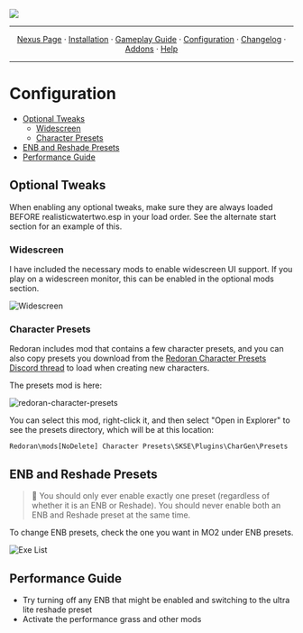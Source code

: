 <a href="https://youtu.be/ExK6EUGDjaA?t=1"><img src="https://i.imgur.com/GPhY3Jj.png" target="_blank"></a>

---

<p align="center">
  <a href="https://www.nexusmods.com/skyrimspecialedition/mods/83334/">Nexus Page</a> ·
  <a href="README.md">Installation</a> ·
  <a href="GAMEPLAY.md">Gameplay Guide</a> ·
  <a href="CONFIGURATION.md">Configuration</a> ·
  <a href="CHANGELOG.md">Changelog</a> ·
  <a href="ADDONS.md">Addons</a> ·
  <a href="HELP.md">Help</a>
</p>

---

# Configuration

- [Optional Tweaks](#optional-tweaks)
  - [Widescreen](#widescreen)
  - [Character Presets](#character-presets)
- [ENB and Reshade Presets](#ENB-and-Reshade-Presets)
- [Performance Guide](#performance-guide)

## Optional Tweaks

When enabling any optional tweaks, make sure they are always loaded BEFORE realisticwatertwo.esp in your load order. See the alternate start section for an example of this.

### Widescreen

I have included the necessary mods to enable widescreen UI support. If you play on a widescreen monitor, this can be enabled in the optional mods section.

![Widescreen](X)

### Character Presets

Redoran includes mod that contains a few character presets, and you can also copy presets you download from the [Redoran Character Presets Discord thread](https://discord.com/channels/773659452392865792/952965520083275796) to load when creating new characters. 

The presets mod is here:

![redoran-character-presets](X)

You can select this mod, right-click it, and then select "Open in Explorer" to see the presets directory, which will be at this location:

```
Redoran\mods[NoDelete] Character Presets\SKSE\Plugins\CharGen\Presets
```

## ENB and Reshade Presets

> :ledger: You should only ever enable exactly one preset (regardless of whether it is an ENB or Reshade). You should never enable both an ENB and Reshade preset at the same time.

To change ENB presets, check the one you want in MO2 under ENB presets.

![Exe List](X)

## Performance Guide

- Try turning off any ENB that might be enabled and switching to the ultra lite reshade preset
- Activate the performance grass and other mods
